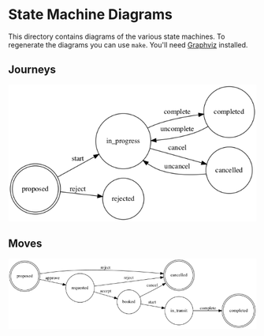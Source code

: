 # State Machine Diagrams

This directory contains diagrams of the various state machines. To regenerate the diagrams you can use `make`. You'll need [Graphviz] installed.

[Graphviz]: https://graphviz.org/

## Journeys

![Journeys](journeys.png)

## Moves

![Moves](moves.png)
